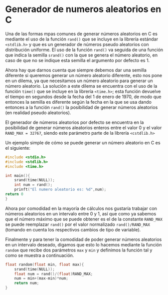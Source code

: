 ﻿# Generador de numeros aleatorios en C

Una de las formas mpas comunes de generar números aleatorios en C es mediante el uso de la función  `rand()` que se incluye en la librería estándar `<stdlib.h>` y que es un generador de números pseudo aleatorios con distribución uniforme. El uso de la función `rand()` va seguida de una función que indica la semilla `srand()` con la que se genera el número aleatorio, en caso de que no se indique esta semilla el argumento por defecto es 1.

Ahora hay que darnos cuenta que  siempre debemos dar una semilla diferente si queremos generar un número aleatorio diferente, esto nos pone en un dilema, ya que necesitamos un número aleatorio para generar un número aleatorio. La solución a este dilema se encuentra con el uso de la función `time()` que se incluye en la librería `<time.h>`; esta función devuelve el tiempo en segundos desde la fecha del 1 de enero de 1970, de modo que entonces la semilla es diferente según la fecha en la que se usa dando entonces a la función `rand()` la posibilidad de generar números aleatorios (en realidad pseudo aleatorios).

El generador de números aleatorios por defecto se encuentra en la posibilidad de generar números aleatorios enteros entre el valor 0 y el valor `RAND_MAX = 32767`, siendo este parámetro parte de la librería `<cstdlib.h>`

Un ejemplo simple de cómo se puede generar un número aleatorio en C es el siguiente:

```c
#include <stdio.h>
#include <stdlib.h>
#include <time.h>

int main(){
	srand(time(NULL));
	int num = rand();
	prinft("El numero aleatorio es: %d",num);
return 0
}
```
Ahora por comodidad en la mayoría de cálculos nos gustaría trabajar con números aleatorios en un intervalo entre 0 y 1, así que como ya sabemos que el número máximo que se puede obtener es el de la constante `RAND_MAX` se puede reemplazar `rand()` por el valor normalizado `rand()/RAND_MAX` (tomando en cuenta los respectivos cambios de tipo de variable).

Finalmente y para tener la comodidad de poder generar números aleatorios en un intervalo deseado, digamos que esto lo hacemos mediante la función `random` que recibe dos parámetros `max` y `min` y definimos la función tal y como se muestra a continuación. 
```c
float random(float min, float max){
	srand(time(NULL));
	float num = rand()/(float)RAND_MAX;
	num = min+(max-min)*num;
	return num;
}
```
